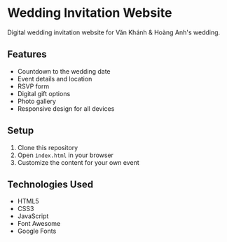 # Wedding Invitation Website

Digital wedding invitation website for Văn Khánh & Hoàng Anh's wedding.

## Features

- Countdown to the wedding date
- Event details and location
- RSVP form
- Digital gift options
- Photo gallery
- Responsive design for all devices

## Setup

1. Clone this repository
2. Open `index.html` in your browser
3. Customize the content for your own event

## Technologies Used

- HTML5
- CSS3
- JavaScript
- Font Awesome
- Google Fonts
